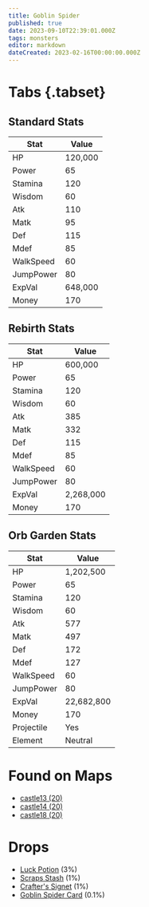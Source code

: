 ```yaml
---
title: Goblin Spider
published: true
date: 2023-09-10T22:39:01.000Z
tags: monsters
editor: markdown
dateCreated: 2023-02-16T00:00:00.000Z
---
```


# Tabs {.tabset}

## Standard Stats

|Stat|Value|
|-|-|
|HP|120,000|
|Power|65|
|Stamina|120|
|Wisdom|60|
|Atk|110|
|Matk|95|
|Def|115|
|Mdef|85|
|WalkSpeed|60|
|JumpPower|80|
|ExpVal|648,000|
|Money|170|
## Rebirth Stats

|Stat|Value|
|-|-|
|HP|600,000|
|Power|65|
|Stamina|120|
|Wisdom|60|
|Atk|385|
|Matk|332|
|Def|115|
|Mdef|85|
|WalkSpeed|60|
|JumpPower|80|
|ExpVal|2,268,000|
|Money|170|
## Orb Garden Stats

|Stat|Value|
|-|-|
|HP|1,202,500|
|Power|65|
|Stamina|120|
|Wisdom|60|
|Atk|577|
|Matk|497|
|Def|172|
|Mdef|127|
|WalkSpeed|60|
|JumpPower|80|
|ExpVal|22,682,800|
|Money|170|
|Projectile|Yes|
|Element|Neutral|

# Found on Maps
 * [castle13 (20)](/maps/castle13)
 * [castle14 (20)](/maps/castle14)
 * [castle18 (20)](/maps/castle18)

# Drops
 * [Luck Potion](/items/luck-potion) (3%)
 * [Scraps Stash](/items/scraps-stash) (1%)
 * [Crafter's Signet](/items/crafters-signet) (1%)
 * [Goblin Spider Card](/items/goblin-spider-card) (0.1%)
